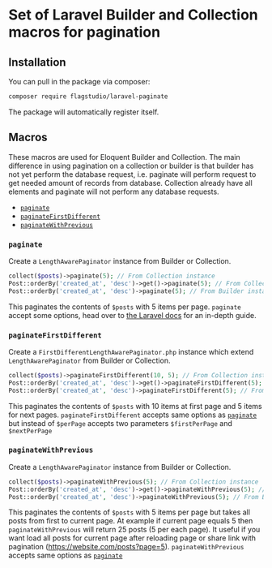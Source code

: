 # Set of Laravel Builder and Collection macros for pagination

## Installation

You can pull in the package via composer:

```bash
composer require flagstudio/laravel-paginate
```

The package will automatically register itself.

## Macros

These macros are used for Eloquent Builder and Collection. The main difference in using pagination on a collection or builder is that
builder has not yet perform the database request, i.e. paginate will perform request to get needed amount of records from database. Collection already have all elements and paginate will not perform any database requests.

- [`paginate`](#paginate)
- [`paginateFirstDifferent`](#paginateFirstDifferent)
- [`paginateWithPrevious`](#paginateFirstDifferent)

### `paginate`

Create a `LengthAwarePaginator` instance from Builder or Collection.

```php
collect($posts)->paginate(5); // From Collection instance
Post::orderBy('created_at', 'desc')->get()->paginate(5); // From Collection instance
Post::orderBy('created_at', 'desc')->paginate(5); // From Builder instance
```

This paginates the contents of `$posts` with 5 items per page. `paginate` accept some options, head over to [the Laravel docs](https://laravel.com/docs/7.x/pagination) for an in-depth guide.

### `paginateFirstDifferent`

Create a `FirstDifferentLengthAwarePaginator.php` instance which extend `LengthAwarePaginator` from Builder or Collection.

```php
collect($posts)->paginateFirstDifferent(10, 5); // From Collection instance
Post::orderBy('created_at', 'desc')->get()->paginateFirstDifferent(5); // From Collection instance
Post::orderBy('created_at', 'desc')->paginateFirstDifferent(5); // From Builder instance
```

This paginates the contents of `$posts` with 10 items at first page and 5 items for next pages. `paginateFirstDifferent` accepts same options as [`paginate`](#paginate) but instead of `$perPage` accepts two parameters `$firstPerPage` and `$nextPerPage`

### `paginateWithPrevious`

Create a `LengthAwarePaginator` instance from Builder or Collection.

```php
collect($posts)->paginateWithPrevious(5); // From Collection instance
Post::orderBy('created_at', 'desc')->get()->paginateWithPrevious(5); // From Builder instance
Post::orderBy('created_at', 'desc')->paginateWithPrevious(5); // From Builder instance
```

This paginates the contents of `$posts` with 5 items per page but takes all posts from first to current page. At example if current page equals 5 then `paginateWithPrevious` will return 25 posts (5 per each page). It useful if you want load all posts for current page after reloading page or share link with pagination (https://website.com/posts?page=5). `paginateWithPrevious` accepts same options as [`paginate`](#paginate)
